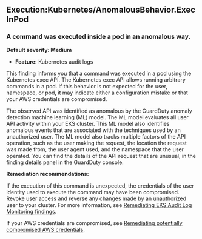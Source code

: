 Execution:Kubernetes/AnomalousBehavior.ExecInPod
------------------------------------------------


### A command was executed inside a pod in an anomalous way.


**Default severity: Medium**


 * **Feature:** Kubernetes audit logs

This finding informs you that a command was executed in a pod using the Kubernetes exec API. The Kubernetes exec API allows running arbitrary commands in a pod. If this behavior is not expected for the user, namespace, or pod, it may indicate either a configuration mistake or that your AWS credentials are compromised.


The observed API was identified as anomalous by the GuardDuty anomaly detection machine learning (ML) model. The ML model evaluates all user API activity within your EKS cluster. This ML model also identifies anomalous events that are associated with the techniques used by an unauthorized user. The ML model also tracks multiple factors of the API operation, such as the user making the request, the location the request was made from, the user agent used, and the namespace that the user operated. You can find the details of the API request that are unusual, in the finding details panel in the GuardDuty console.


**Remediation recommendations:**


If the execution of this command is unexpected, the credentials of the user identity used to execute the command may have been compromised. Revoke user access and reverse any changes made by an unauthorized user to your cluster. For more information, see [Remediating EKS Audit Log Monitoring findings](https://docs.aws.amazon.com/guardduty/latest/ug/guardduty-remediate-kubernetes.html).


If your AWS credentials are compromised, see [Remediating potentially compromised AWS credentials](https://docs.aws.amazon.com/guardduty/latest/ug/compromised-creds.html).

